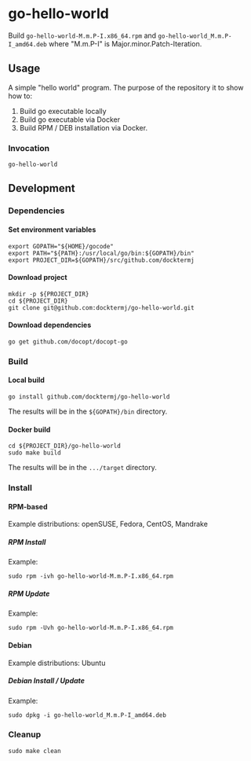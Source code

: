 # go-hello-world

Build `go-hello-world-M.m.P-I.x86_64.rpm`
and   `go-hello-world_M.m.P-I_amd64.deb`
where "M.m.P-I" is Major.minor.Patch-Iteration.

## Usage

A simple "hello world" program.
The purpose of the repository it to show how to:

1. Build go executable locally
1. Build go executable via Docker
1. Build RPM / DEB installation via Docker.

### Invocation

```console
go-hello-world
```

## Development

### Dependencies

#### Set environment variables

```console
export GOPATH="${HOME}/gocode"
export PATH="${PATH}:/usr/local/go/bin:${GOPATH}/bin"
export PROJECT_DIR=${GOPATH}/src/github.com/docktermj
```

#### Download project

```console
mkdir -p ${PROJECT_DIR}
cd ${PROJECT_DIR}
git clone git@github.com:docktermj/go-hello-world.git
```

#### Download dependencies

```console
go get github.com/docopt/docopt-go
```

### Build

#### Local build

```console
go install github.com/docktermj/go-hello-world
```

The results will be in the `${GOPATH}/bin` directory.

#### Docker build

```console
cd ${PROJECT_DIR}/go-hello-world
sudo make build
```

The results will be in the `.../target` directory.

### Install

#### RPM-based

Example distributions: openSUSE, Fedora, CentOS, Mandrake

##### RPM Install

Example:

```console
sudo rpm -ivh go-hello-world-M.m.P-I.x86_64.rpm
```

##### RPM Update

Example: 

```console
sudo rpm -Uvh go-hello-world-M.m.P-I.x86_64.rpm
```

#### Debian

Example distributions: Ubuntu

##### Debian Install / Update

Example:

```console
sudo dpkg -i go-hello-world_M.m.P-I_amd64.deb
```

### Cleanup

```console
sudo make clean
```
